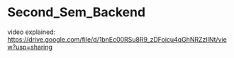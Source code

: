 # Second_Sem_Backend

video explained: https://drive.google.com/file/d/1bnEc00RSu8R9_zDFoicu4qGhNRZzIlNt/view?usp=sharing

